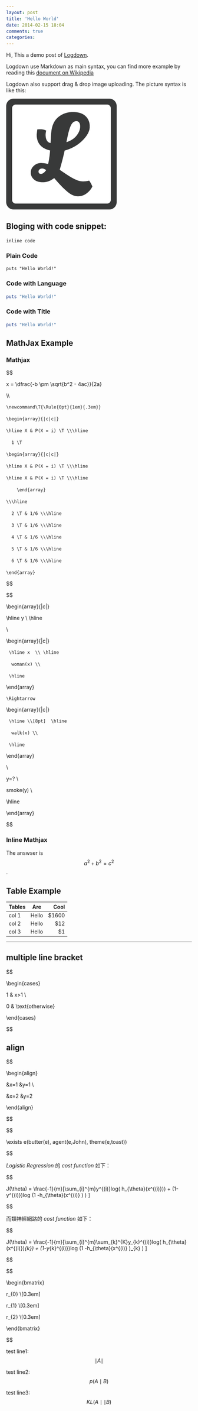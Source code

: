 ```yaml
---
layout: post
title: 'Hello World'
date: 2014-02-15 18:04
comments: true
categories: 
---
```


Hi, This a demo post of [Logdown](http://logdown.com). 


Logdown use Markdown as main syntax, you can find more example by reading this [document on Wikipedia](http://en.wikipedia.org/wiki/Markdown)


Logdown also support drag & drop image uploading. The picture syntax is like this:


![](/images/pic/pic_00000.png)


## Bloging with code snippet:


`inline code`


### Plain Code



```
puts "Hello World!"

```


### Code with Language



```ruby
puts "Hello World!"

```


### Code with Title



```ruby hello_world.rb
puts "Hello World!"

```



## MathJax Example


### Mathjax


$$

x = \dfrac{-b \pm \sqrt{b^2 - 4ac}}{2a}

\\\\

	\newcommand\T{\Rule{0pt}{1em}{.3em}}

	\begin{array}{|c|c|}

	\hline X & P(X = i) \T \\\hline

	  1 \T 

    \begin{array}{|c|c|}

    \hline X & P(X = i) \T \\\hline

    \hline X & P(X = i) \T \\\hline

		\end{array}

    \\\hline

	  2 \T & 1/6 \\\hline

	  3 \T & 1/6 \\\hline

	  4 \T & 1/6 \\\hline

	  5 \T & 1/6 \\\hline

	  6 \T & 1/6 \\\hline

	\end{array}



$$


$$

\begin{array}{|c|}

\hline y \\ \hline

\\

  \begin{array}{|c|}

     \hline x  \\ \hline

      woman(x) \\

     \hline

   \end{array}

    \Rightarrow

  \begin{array}{|c|}

     \hline \\[8pt]  \hline

      walk(x) \\

     \hline

   \end{array}

\\

y=? \\

smoke(y) \\

\hline

\end{array}

$$


### Inline Mathjax


The answser is $$a^2 + b^2 = c^2$$.


## Table Example


| Tables        | Are           | Cool  |
| ------------- |:-------------:| -----:|
| col 1         | Hello         | $1600 |
| col 2         | Hello         |   $12 |
| col 3         | Hello         |    $1 |



--------


## multiple line bracket

$$


\begin{cases} 

1 & x>1 \\

0 & \text{otherwise}

\end{cases}

$$


## align

$$

\begin{align}

&x=1  &y=1 \\

&x=2  &y=2

\end{align}

$$


$$

\exists e(butter(e), agent(e,John), theme(e,toast))

$$


*Logistic Regression* 的 *cost function* 如下：

$$

J(\theta) = \frac{-1}{m}[\sum_{i}^{m}y^{(i)}log( h_{\theta}(x^{(i)})) + (1-y^{(i)})log (1 -h_{\theta}(x^{(i)} ) ) ]

$$


而類神經網路的 *cost function* 如下：


$$

J(\theta) = \frac{-1}{m}[\sum_{i}^{m}\sum_{k}^{K}y_{k}^{(i)}log( h_{\theta}(x^{(i)})_{k}) + (1-y_{k}^{(i)})log (1 -h_{\theta}(x^{(i)} )_{k} ) ]

$$



$$

\begin{bmatrix}

r_{0}  \\[0.3em]

r_{1}  \\[0.3em]

r_{2}  \\[0.3em]

\end{bmatrix}

$$



test line1: $$ \mid A\mid  $$

test line2: $$ p(A\mid B) $$

test line3: $$ KL(A\mid \mid B) $$

